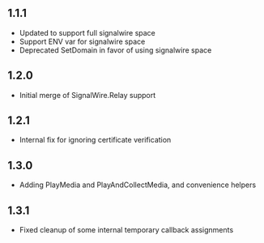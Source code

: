 ## 1.1.1
- Updated to support full signalwire space
- Support ENV var for signalwire space
- Deprecated SetDomain in favor of using signalwire space

## 1.2.0
- Initial merge of SignalWire.Relay support

## 1.2.1
- Internal fix for ignoring certificate verification

## 1.3.0
- Adding PlayMedia and PlayAndCollectMedia, and convenience helpers

## 1.3.1
- Fixed cleanup of some internal temporary callback assignments
